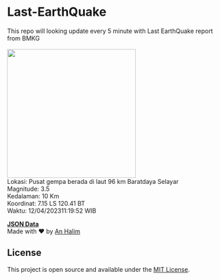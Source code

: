 # Last-EarthQuake
This repo will looking update every 5 minute with Last EarthQuake report from BMKG
<br>
<br>
<img src="https://ews.bmkg.go.id/TEWS/data/20230412111952.mmi.jpg?258059ut8xgg3chqoj01goj" width="300"/>
<br>
Lokasi: Pusat gempa berada di laut 96 km Baratdaya Selayar <br>
Magnitude: 3.5 <br>
Kedalaman: 10 Km <br>
Koordinat: 7.15 LS 120.41 BT <br>
Waktu: 12/04/202311:19:52 WIB <br>

<a href="./data/data.json">**JSON Data**</a>
<br>
Made with ❤️ by <a href="https://github.com/an-halim">An Halim</a>
## License

This project is open source and available under the [MIT License](LICENSE).
